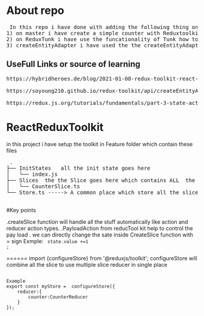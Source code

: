 # About repo
<pre>
 In this repo i have done with adding the following thing on each branch as following
1) on master i have create a simple counter with Reduxtoolkit 
2) on ReduxTunk i have use the funcationality of Tunk how to use thunks 
3) createEntityAdapter i have used the the createEntityAdapter to perfom CRUD on default state objec
</pre>
## UseFull Links or source of learning
<pre>
https://hybridheroes.de/blog/2021-01-08-redux-toolkit-react-native/

https://soyoung210.github.io/redux-toolkit/api/createEntityAdapter

https://redux.js.org/tutorials/fundamentals/part-3-state-actions-reducers
</pre>

# ReactReduxToolkit
 in this project i have setup the toolkit in Feature folder which contain these files

 <pre>
 .
├── InitStates   all the init state goes here 
│   └── index.js
├── Slices  the the Slice goes here which contains ALL  the actions and reducer function handle by toolkit automatically
│   └── CounterSlice.ts
└── Store.ts -----> A common place which store all the slice ans export the store

</pre>

#Key points

.createSlice function will handle all the stuff automatically like action and reducer action types.
.PayloadAction from reducTool kit help to control the pay load
. we can directly change the sate inside CreateSlice function with = sign
   Exmple: <code> state.value +=1 ;</code>

======
import {configureStore} from '@reduxjs/toolkit';
configureStore will combine all the slice to use multiple slice reducer in single place

<code>
Example
export const myStore =  configureStore({
    reducer:{
        counter:CounterReducer
    }
});
</code>